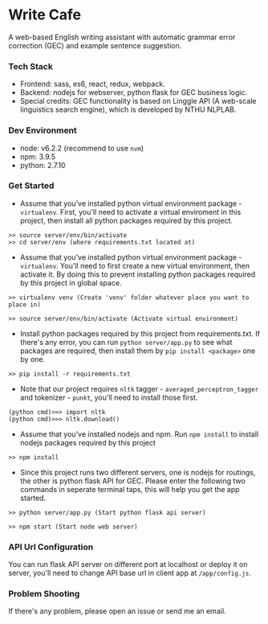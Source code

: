 # Write Cafe
A web-based English writing assistant with automatic grammar error correction (GEC) and example sentence suggestion.

### Tech Stack
  - Frontend: sass, es6, react, redux, webpack.
  - Backend: nodejs for webserver, python flask for GEC business logic.
  - Special credits: GEC functionality is based on Linggle API (A web-scale linguistics search engine), which is developed by NTHU NLPLAB.

### Dev Environment
  - node: v6.2.2 (recommend to use `nvm`)
  - npm: 3.9.5
  - python: 2.7.10

### Get Started

- Assume that you've installed python virtual environment package - `virtualenv`. First, you'll need to activate a virtual enviroment in this project, then install all python packages required by this project.
```
>> source server/env/bin/activate
>> cd server/env (where requirements.txt located at)
```
- Assume that you've installed python virtual environment package - `virtualenv`. You'll need to first create a new virtual environment, then activate it. By doing this to prevent installing python packages required by this project in global space.
```
>> virtualenv venv (Create 'venv' folder whatever place you want to place in)
```
```
>> source server/env/bin/activate (Activate virtual environment)
```
- Install python packages required by this project from requirements.txt. If there's any error, you can run `python server/app.py` to see what packages are required, then install them by `pip install <package>` one by one.
```
>> pip install -r requirements.txt
```
- Note that our project requires `nltk` tagger - `averaged_perceptron_tagger` and tokenizer - `punkt`, you'll need to install those first.
```
(python cmd)>>> import nltk
(python cmd)>>> nltk.download()
```
- Assume that you've installed nodejs and npm. Run `npm install` to install nodejs packages required by this project
```
>> npm install
```
- Since this project runs two different servers, one is nodejs for routings, the other is python flask API for GEC. Please enter the following two commands in seperate terminal taps, this will help you get the app started.
```
>> python server/app.py (Start python flask api server)
```
```
>> npm start (Start node web server)
```

### API Url Configuration
You can run flask API server on different port at localhost or deploy it on server, you'll need to change API base url in client app at `/app/config.js`.

### Problem Shooting
If there's any problem, please open an issue or send me an email.
